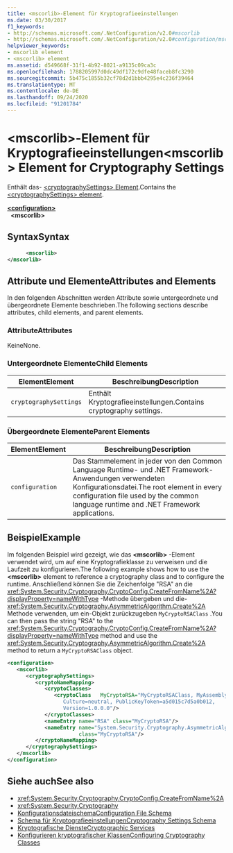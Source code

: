 ```yaml
---
title: <mscorlib>-Element für Kryptografieeinstellungen
ms.date: 03/30/2017
f1_keywords:
- http://schemas.microsoft.com/.NetConfiguration/v2.0#mscorlib
- http://schemas.microsoft.com/.NetConfiguration/v2.0#configuration/mscorlib
helpviewer_keywords:
- mscorlib element
- <mscorlib> element
ms.assetid: d549668f-31f1-4b92-8021-a9135c09ca3c
ms.openlocfilehash: 1788205997d0dc49df172c9dfe48faceb8fc3290
ms.sourcegitcommit: 5b475c1855b32cf78d2d1bbb4295e4c236f39464
ms.translationtype: MT
ms.contentlocale: de-DE
ms.lasthandoff: 09/24/2020
ms.locfileid: "91201784"
---
```

# <a name="mscorlib-element-for-cryptography-settings"></a><span data-ttu-id="b121e-102">\<mscorlib>-Element für Kryptografieeinstellungen</span><span class="sxs-lookup"><span data-stu-id="b121e-102">\<mscorlib> Element for Cryptography Settings</span></span>

<span data-ttu-id="b121e-103">Enthält das- [ \<cryptographySettings> Element](cryptographysettings-element.md).</span><span class="sxs-lookup"><span data-stu-id="b121e-103">Contains the [\<cryptographySettings> element](cryptographysettings-element.md).</span></span>  
  
[**\<configuration>**](../configuration-element.md)  
&nbsp;&nbsp;**\<mscorlib>**  
  
## <a name="syntax"></a><span data-ttu-id="b121e-104">Syntax</span><span class="sxs-lookup"><span data-stu-id="b121e-104">Syntax</span></span>  
  
```xml  
      <mscorlib>
</mscorlib>  
```  
  
## <a name="attributes-and-elements"></a><span data-ttu-id="b121e-105">Attribute und Elemente</span><span class="sxs-lookup"><span data-stu-id="b121e-105">Attributes and Elements</span></span>  

 <span data-ttu-id="b121e-106">In den folgenden Abschnitten werden Attribute sowie untergeordnete und übergeordnete Elemente beschrieben.</span><span class="sxs-lookup"><span data-stu-id="b121e-106">The following sections describe attributes, child elements, and parent elements.</span></span>  
  
### <a name="attributes"></a><span data-ttu-id="b121e-107">Attribute</span><span class="sxs-lookup"><span data-stu-id="b121e-107">Attributes</span></span>  

 <span data-ttu-id="b121e-108">Keine</span><span class="sxs-lookup"><span data-stu-id="b121e-108">None.</span></span>  
  
### <a name="child-elements"></a><span data-ttu-id="b121e-109">Untergeordnete Elemente</span><span class="sxs-lookup"><span data-stu-id="b121e-109">Child Elements</span></span>  
  
|<span data-ttu-id="b121e-110">Element</span><span class="sxs-lookup"><span data-stu-id="b121e-110">Element</span></span>|<span data-ttu-id="b121e-111">Beschreibung</span><span class="sxs-lookup"><span data-stu-id="b121e-111">Description</span></span>|  
|-------------|-----------------|  
|`cryptographySettings`|<span data-ttu-id="b121e-112">Enthält Kryptografieeinstellungen.</span><span class="sxs-lookup"><span data-stu-id="b121e-112">Contains cryptography settings.</span></span>|  
  
### <a name="parent-elements"></a><span data-ttu-id="b121e-113">Übergeordnete Elemente</span><span class="sxs-lookup"><span data-stu-id="b121e-113">Parent Elements</span></span>  
  
|<span data-ttu-id="b121e-114">Element</span><span class="sxs-lookup"><span data-stu-id="b121e-114">Element</span></span>|<span data-ttu-id="b121e-115">Beschreibung</span><span class="sxs-lookup"><span data-stu-id="b121e-115">Description</span></span>|  
|-------------|-----------------|  
|`configuration`|<span data-ttu-id="b121e-116">Das Stammelement in jeder von den Common Language Runtime- und .NET Framework-Anwendungen verwendeten Konfigurationsdatei.</span><span class="sxs-lookup"><span data-stu-id="b121e-116">The root element in every configuration file used by the common language runtime and .NET Framework applications.</span></span>|  
  
## <a name="example"></a><span data-ttu-id="b121e-117">Beispiel</span><span class="sxs-lookup"><span data-stu-id="b121e-117">Example</span></span>  

 <span data-ttu-id="b121e-118">Im folgenden Beispiel wird gezeigt, wie das **\<mscorlib>** -Element verwendet wird, um auf eine Kryptografieklasse zu verweisen und die Laufzeit zu konfigurieren.</span><span class="sxs-lookup"><span data-stu-id="b121e-118">The following example shows how to use the **\<mscorlib>** element to reference a cryptography class and to configure the runtime.</span></span> <span data-ttu-id="b121e-119">Anschließend können Sie die Zeichenfolge "RSA" an die <xref:System.Security.Cryptography.CryptoConfig.CreateFromName%2A?displayProperty=nameWithType> -Methode übergeben und die- <xref:System.Security.Cryptography.AsymmetricAlgorithm.Create%2A> Methode verwenden, um ein-Objekt zurückzugeben `MyCryptoRSAClass` .</span><span class="sxs-lookup"><span data-stu-id="b121e-119">You can then pass the string "RSA" to the <xref:System.Security.Cryptography.CryptoConfig.CreateFromName%2A?displayProperty=nameWithType> method and use the <xref:System.Security.Cryptography.AsymmetricAlgorithm.Create%2A> method to return a `MyCryptoRSAClass` object.</span></span>  
  
```xml  
<configuration>  
   <mscorlib>  
      <cryptographySettings>  
         <cryptoNameMapping>  
            <cryptoClasses>  
               <cryptoClass   MyCryptoRSA="MyCryptoRSAClass, MyAssembly  
                  Culture=neutral, PublicKeyToken=a5d015c7d5a0b012,  
                  Version=1.0.0.0"/>  
            </cryptoClasses>  
            <nameEntry name="RSA" class="MyCryptoRSA"/>  
            <nameEntry name="System.Security.Cryptography.AsymmetricAlgorithm"  
                       class="MyCryptoRSA"/>  
         </cryptoNameMapping>  
      </cryptographySettings>  
   </mscorlib>  
</configuration>  
```  
  
## <a name="see-also"></a><span data-ttu-id="b121e-120">Siehe auch</span><span class="sxs-lookup"><span data-stu-id="b121e-120">See also</span></span>

- <xref:System.Security.Cryptography.CryptoConfig.CreateFromName%2A>
- <xref:System.Security.Cryptography>
- [<span data-ttu-id="b121e-121">Konfigurationsdateischema</span><span class="sxs-lookup"><span data-stu-id="b121e-121">Configuration File Schema</span></span>](../index.md)
- [<span data-ttu-id="b121e-122">Schema für Kryptografieeinstellungen</span><span class="sxs-lookup"><span data-stu-id="b121e-122">Cryptography Settings Schema</span></span>](index.md)
- [<span data-ttu-id="b121e-123">Kryptografische Dienste</span><span class="sxs-lookup"><span data-stu-id="b121e-123">Cryptographic Services</span></span>](../../../../standard/security/cryptographic-services.md)
- [<span data-ttu-id="b121e-124">Konfigurieren kryptografischer Klassen</span><span class="sxs-lookup"><span data-stu-id="b121e-124">Configuring Cryptography Classes</span></span>](../../configure-cryptography-classes.md)
